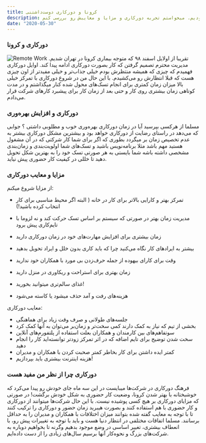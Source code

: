 ```yaml
---
title: کرونا و دور‌کاری دوست‌داشتنی
description: تو این مدت که بیماری کرونا بود و از اسفند ۹۸ تا به امروز دورکاری بودیم. میخواستم تجربه دورکاری و مزایا و معایبش رو بررسی کنم.
date: "2020-05-30"
---
```


### دورکاری و کرونا

![Remote Work][header]
تقریبا از اولایل اسفند ۹۸ که متوجه بیماری کرونا در تهران شدیم. مدیریت محترم تصمیم گرفتن که کار بصورت دورکاری ادامه پیدا کند.
اوایل دورکاری فهمیدم که چیزی که همیشه منتظرش بودم خیلی جذاب‌تر و خیلی مفید‌تر از اون چیزی هست که قبلا انتظارش رو می‌کشیدم.
با این حال من در شروع دورکاری با تمرکز خیلی بالا میزان زمان کمتری برای انجام تسک‌های محول شده کنار میگذاشتم و در مدت کوتاهی زمان بیشتری روی کار و حتی بعد از زمان کار برای پیشبرد کارهای شرکت قرار می‌دادم.

### دورکاری و افزایش بهره‌وری

مسلما از هرکسی بپرسید آیا در زمان دورکاری بهره‌وری خوب و مطلوبی داشتی ؟ جوابی که می‌دهد در راستای رضایت از دورکاری خواهد بود و بیشترین مشکل دورکاری بیشتر به عدم تخصیص زمان بر میگردد بطوری که اگر برای شما کار شرکتی که در آن مشغول هستید مهم باشد مثلا برنامه‌نویس باشید و تسک‌های شما اولویت‌بندی و زمان‌بندی مشخصی داشته باشه شما بایستی به هر صورتی تسک خود را به بهترین شکل تحویل دهید تا خللی در کیفیت کار حضوری پیش نیاید.

### مزایا و معایب دورکاری

از مزایا شروع میکنم:

- تمرکز بهتر و کارایی بالاتر برای کار در خانه ( البته اگر محیط مناسبی برای کار انتخاب کرده باشید!)

- مدیریت زمان بهتر در صورتی که سیستم بر اساس تسک حرکت کند و نه لزوما با تایم‌کاری پیش برود
- زمان بیشتری برای افزایش مهارت‌های خود در زمان دورکاری دارید
- بیشتر به ایراد‌های کار نگاه می‌کنید چرا که باید کاری بدون خلل و ایراد تحویل بدهید
- وقت برای کارای بیهوده از جمله حرف‌زدن بی مورد با همکاران خود ندارید
- زمان بهتری برای استراحت و ریکاوری در منزل دارید
- غذای سالم‌تری میتوانید بخورید!
- هزینه‌های رفت و آمد حذف میشود یا کاسته می‌شود

معایب دورکاری:

- جلسه‌های طولانی و صرف وقت زیاد برای هماهنگی
- بخشی از تیم که نیاز به کمک دارند کمی سخت‌تر و زمان‌بر می‌توان به آنها کمک کرد
- سوتفاهم‌های بین کارمندان و همکاران بعلت استفاده از پلتفورم‌های آنلاین
- سخت شدن توضیح برای تایم اضافه که در اثر تمرکز زودتر توانسته‌اید کار را انجام دهید
- کمتر ایده داشتن برای کار بخاطر کمتر صحبت‌ کردن با همکاران و مدیران
- هزینه اینترنت بیشتری باید بپردازیم!

### دورکاری چرا از نظر من مفید هست

فرهنگ دورکاری در شرکت‌ها میبایست در این سه ماه جای خودش رو پیدا می‌کرد که خوشبختانه با بهتر شدن کرونا، وضعیت کار حضوری به شکل خودش برگشت! در صورتی که مزایای دورکاری بر هیچ کسی پوشیده نیست.
با این حال شرکت‌ها میتوانند از دورکاری و کار حضوری با هم استفاده کنند و بصورت هیبرید زمان حضور و دورکاری را ترکیب کنند تا با توجه به معایب گفته شده بتوانند میزان اختلافات با همکاران و مدیران را به حداقل برسانند. مسلما اتفاقات مختلفی در انتظار دنیا هست و باید با توجه به تغییرات پیش رو، با انعطاف بیشتری، تغییر اساسی در وضع موجود بدهیم وگرنه تا بخواهیم دوباره به شرکت‌های بزرگ و نحوه‌کار آنها برسیم سال‌های زیادی را از دست داده‌ایم.

[header]: https://images.unsplash.com/photo-1508739826987-b79cd8b7da12?ixlib=rb-1.2.1&ixid=eyJhcHBfaWQiOjEyMDd9&auto=format&fit=crop&w=966&q=80
[performance]: https://images.unsplash.com/photo-1484508005949-1293190f1c8b?ixlib=rb-1.2.1&ixid=eyJhcHBfaWQiOjEyMDd9&auto=format&fit=crop&w=800&q=80
